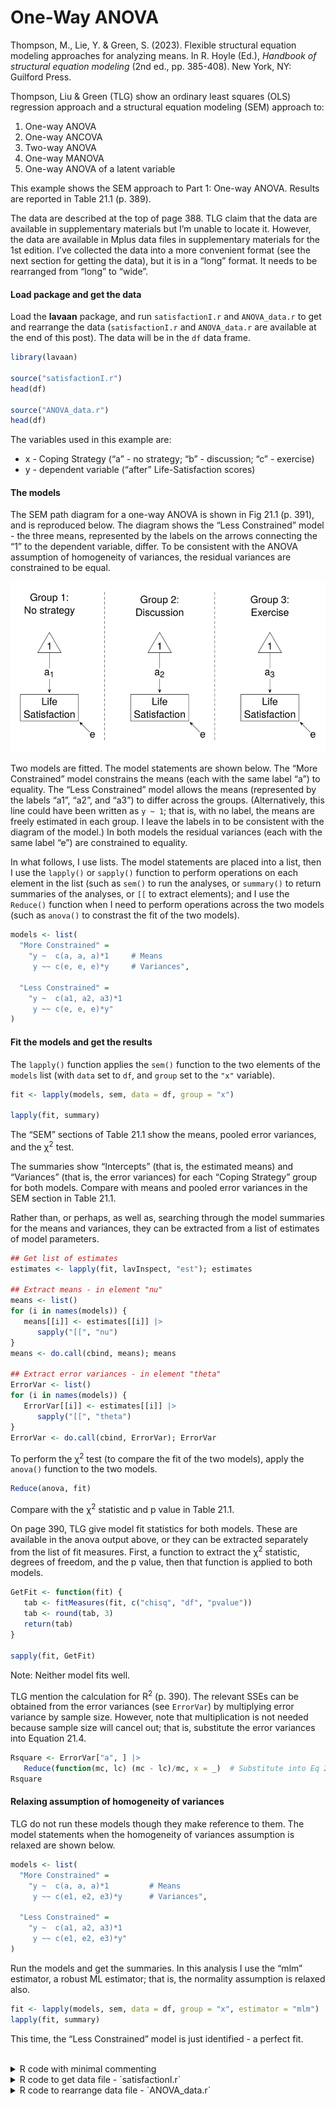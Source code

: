 # One-Way ANOVA


Thompson, M., Lie, Y. & Green, S. (2023). Flexible structural equation
modeling approaches for analyzing means. In R. Hoyle (Ed.), *Handbook of
structural equation modeling* (2nd ed., pp. 385-408). New York, NY:
Guilford Press.

Thompson, Liu & Green (TLG) show an ordinary least squares (OLS)
regression approach and a structural equation modeling (SEM) approach
to:

1.  One-way ANOVA
2.  One-way ANCOVA
3.  Two-way ANOVA
4.  One-way MANOVA
5.  One-way ANOVA of a latent variable

This example shows the SEM approach to Part 1: One-way ANOVA. Results
are reported in Table 21.1 (p. 389).

The data are described at the top of page 388. TLG claim that the data
are available in supplementary materials but I’m unable to locate it.
However, the data are available in Mplus data files in supplementary
materials for the 1st edition. I’ve collected the data into a more
convenient format (see the next section for getting the data), but it is
in a “long” format. It needs to be rearranged from “long” to “wide”.

#### Load package and get the data

Load the **lavaan** package, and run `satisfactionI.r` and
`ANOVA_data.r` to get and rearrange the data (`satisfactionI.r` and
`ANOVA_data.r` are available at the end of this post). The data will be
in the `df` data frame.

``` r
library(lavaan)

source("satisfactionI.r")
head(df)

source("ANOVA_data.r")
head(df)
```

The variables used in this example are:

- x - Coping Strategy (“a” - no strategy; “b” - discussion; “c” -
  exercise)
- y - dependent variable (“after” Life-Satisfaction scores)

#### The models

The SEM path diagram for a one-way ANOVA is shown in Fig 21.1 (p. 391),
and is reproduced below. The diagram shows the “Less Constrained”
model - the three means, represented by the labels on the arrows
connecting the “1” to the dependent variable, differ. To be consistent
with the ANOVA assumption of homogeneity of variances, the residual
variances are constrained to be equal.

<img src="images/one_way_ANOVA.svg" data-fig-align="center" />

Two models are fitted. The model statements are shown below. The “More
Constrained” model constrains the means (each with the same label “a”)
to equality. The “Less Constrained” model allows the means (represented
by the labels “a1”, “a2”, and “a3”) to differ across the groups.
(Alternatively, this line could have been written as `y ~ 1`; that is,
with no label, the means are freely estimated in each group. I leave the
labels in to be consistent with the diagram of the model.) In both
models the residual variances (each with the same label “e”) are
constrained to equality.

In what follows, I use lists. The model statements are placed into a
list, then I use the `lapply()` or `sapply()` function to perform
operations on each element in the list (such as `sem()` to run the
analyses, or `summary()` to return summaries of the analyses, or `[[` to
extract elements); and I use the `Reduce()` function when I need to
perform operations across the two models (such as `anova()` to constrast
the fit of the two models).

``` r
models <- list(
  "More Constrained" =
    "y ~  c(a, a, a)*1     # Means
     y ~~ c(e, e, e)*y     # Variances",

  "Less Constrained" =
    "y ~  c(a1, a2, a3)*1
     y ~~ c(e, e, e)*y"
)
```

#### Fit the models and get the results

The `lapply()` function applies the `sem()` function to the two elements
of the `models` list (with `data` set to `df`, and `group` set to the
`"x"` variable).

``` r
fit <- lapply(models, sem, data = df, group = "x")

lapply(fit, summary)
```

The “SEM” sections of Table 21.1 show the means, pooled error variances,
and the $\upchi$<sup>2</sup> test.

The summaries show “Intercepts” (that is, the estimated means) and
“Variances” (that is, the error variances) for each “Coping Strategy”
group for both models. Compare with means and pooled error variances in
the SEM section in Table 21.1.

Rather than, or perhaps, as well as, searching through the model
summaries for the means and variances, they can be extracted from a list
of estimates of model parameters.

``` r
## Get list of estimates
estimates <- lapply(fit, lavInspect, "est"); estimates

## Extract means - in element "nu"
means <- list()
for (i in names(models)) {
   means[[i]] <- estimates[[i]] |>
      sapply("[[", "nu")
}
means <- do.call(cbind, means); means

## Extract error variances - in element "theta"
ErrorVar <- list()
for (i in names(models)) {
   ErrorVar[[i]] <- estimates[[i]] |>
      sapply("[[", "theta")
}
ErrorVar <- do.call(cbind, ErrorVar); ErrorVar
```

To perform the $\upchi$<sup>2</sup> test (to compare the fit of the two
models), apply the `anova()` function to the two models.

``` r
Reduce(anova, fit)
```

Compare with the $\upchi$<sup>2</sup> statistic and p value in Table
21.1.

On page 390, TLG give model fit statistics for both models. These are
available in the anova output above, or they can be extracted separately
from the list of fit measures. First, a function to extract the
$\upchi$<sup>2</sup> statistic, degrees of freedom, and the p value,
then that function is applied to both models.

``` r
GetFit <- function(fit) {
   tab <- fitMeasures(fit, c("chisq", "df", "pvalue"))
   tab <- round(tab, 3)
   return(tab)
}

sapply(fit, GetFit)
```

Note: Neither model fits well.

TLG mention the calculation for R<sup>2</sup> (p. 390). The relevant
SSEs can be obtained from the error variances (see `ErrorVar`) by
multiplying error variance by sample size. However, note that
multiplication is not needed because sample size will cancel out; that
is, substitute the error variances into Equation 21.4.

``` r
Rsquare <- ErrorVar["a", ] |>
   Reduce(function(mc, lc) (mc - lc)/mc, x = _)  # Substitute into Eq 21.4
Rsquare
```

#### Relaxing assumption of homogeneity of variances

TLG do not run these models though they make reference to them. The
model statements when the homogeneity of variances assumption is relaxed
are shown below.

``` r
models <- list(
  "More Constrained" =
    "y ~  c(a, a, a)*1         # Means
     y ~~ c(e1, e2, e3)*y      # Variances",

  "Less Constrained" =
    "y ~  c(a1, a2, a3)*1
     y ~~ c(e1, e2, e3)*y"
)
```

Run the models and get the summaries. In this analysis I use the “mlm”
estimator, a robust ML estimator; that is, the normality assumption is
relaxed also.

``` r
fit <- lapply(models, sem, data = df, group = "x", estimator = "mlm")
lapply(fit, summary)
```

This time, the “Less Constrained” model is just identified - a perfect
fit.

<br />

<details class="code-fold">
<summary>R code with minimal commenting</summary>

``` r
## One-way ANOVA
##
## Thompson, M., Lie, Y. & Green, S. (2023). Flexible structural equation modeling
## approaches for analyzing means. In R. Hoyle (Ed.), Handbook of structural
## equation modeling (2nd ed., pp. 385-408). New York, NY: Guilford Press.

## Load package
library(lavaan)

## Get the data
source("satisfactionI.r")
head(df)

## Rearrange the data file
source("ANOVA_data.r")
head(df)

## The models
models <- list(
  "More Constrained" =
    "y ~  c(a, a, a)*1     # Means
     y ~~ c(e, e, e)*y     # Variances",

  "Less Constrained" =
    "y ~  c(a1, a2, a3)*1
     y ~~ c(e, e, e)*y"
)

## Fit the models
fit <- lapply(models, sem, data = df, group = "x")

## Get model summaries
## Check results with "SEM" section of Table 21.1
lapply(fit, summary)

## Extract means and variances from list of estimates
## Get list of estimates
estimates <- lapply(fit, lavInspect, "est"); estimates

## Extract means - in element "nu"
means <- list()
for (i in names(models)) {
   means[[i]] <- estimates[[i]] |>
      sapply("[[", "nu")
}
means <- do.call(cbind, means); means

## Extract error variances - in element "theta"
ErrorVar <- list()
for (i in names(models)) {
   ErrorVar[[i]] <- estimates[[i]] |>
      sapply("[[", "theta")
}
ErrorVar <- do.call(cbind, ErrorVar); ErrorVar

## Contrast model fits
## Check with chi sq statistic and p value in Table 21.1
Reduce(anova, fit)

## Fit for each model - Chi squares
## Check with values on page 390
## First, a function to extract chi squares
GetFit <- function(fit) {
   tab <- fitMeasures(fit, c("chisq", "df", "pvalue"))
   tab <- round(tab, 3)
   return(tab)
}

sapply(fit, GetFit)

## R square
## Check with Equation 21.4
Rsquare <- ErrorVar["a", ] |>
   Reduce(function(mc, lc) (mc - lc)/mc, x = _)  # Substitute into Eq 21.4
Rsquare

## Relax homogeneity of variances assumption
models <- list(
  "More Constrained" =
    "y ~  c(a, a, a)*1         # Means
     y ~~ c(e1, e2, e3)*y      # Variances",

  "Less Constrained" =
    "y ~  c(a1, a2, a3)*1
     y ~~ c(e1, e2, e3)*y"
)

## Run the model and get the summary
fit <- lapply(models, sem, data = df, group = "x", estimator = "mlm")
lapply(fit, summary)
```

</details>

<details class="code-fold">
<summary>R code to get data file - `satisfactionI.r`</summary>

``` r
### Data for Tables 21.1, 21.2, 21.3, 21.4 ###

df <- structure(list(x = c("a", "a", "a", "a", "a", "a", "a", "a", 
"a", "a", "a", "a", "a", "a", "a", "a", "a", "a", "b", "b", "b", 
"b", "b", "b", "b", "b", "b", "b", "b", "b", "c", "c", "c", "c", 
"c", "c", "c", "c", "c", "c", "c", "c", "c", "c", "c", "c", "c", 
"c"), g = c("m", "m", "m", "m", "m", "m", "f", "f", "f", "m", 
"m", "m", "m", "m", "m", "f", "f", "f", "m", "m", "m", "f", "f", 
"f", "m", "m", "m", "f", "f", "f", "m", "m", "m", "f", "f", "f", 
"f", "f", "f", "m", "m", "m", "f", "f", "f", "f", "f", "f"), 
    c = c("before", "before", "before", "before", "before", "before", 
    "before", "before", "before", "after", "after", "after", 
    "after", "after", "after", "after", "after", "after", "before", 
    "before", "before", "before", "before", "before", "after", 
    "after", "after", "after", "after", "after", "before", "before", 
    "before", "before", "before", "before", "before", "before", 
    "before", "after", "after", "after", "after", "after", "after", 
    "after", "after", "after"), y = c(21, 19, 22, 21, 24, 23, 
    21, 24, 23, 22, 22, 24, 25, 27, 30, 22, 23, 24, 23, 23, 21, 
    19, 22, 21, 30, 26, 22, 25, 26, 27, 27, 25, 24, 25, 23, 22, 
    23, 28, 26, 34, 30, 26, 26, 27, 28, 29, 40, 42)), class = "data.frame", row.names = c(NA, 
-48L))


head(df)

## x - Coping Strategy (a - No strategy; b - Discussion; c - Exercise)
## g - Gender
## c - before/after 
## y - dependent variable (Life Satisfaction)
```

</details>

<details class="code-fold">
<summary>R code to rearrange data file - `ANOVA_data.r`</summary>

``` r
### Data for Tables 21.1, 21.2, 21.3, 21.4 ###

## Reshape data - long to wide
tab <- 0.5 * table(df$x)  # in each condition
df$id <- c(rep(1:tab[1], 2), rep(1:tab[2], 2), rep(1:tab[3], 2))  # id variable 

df <- reshape(df, timevar = "c", idvar = c("id", "x", "g"), varying = c("pre", "y"), 
   direction = "wide")

df <- within(df, {
## Grand mean centered "pre" - the before scores
   preC <- scale(pre, scale = FALSE)

## Drop the id variable
   id <- NULL

## Gender X Coping Strategy interaction
  sg <- interaction(x, g, sep = "")

## Dummy variables to use in regression analysis
## Dummy variables for "Coping Startegy"
   dummies1 <- model.matrix(~ x - 1)

## Dummy variables for interaction
   dummies2 <- model.matrix(~ sg - 1)
})

## Unnest the nested 'dummies' matrices, and rename their colomns
df <- do.call(data.frame, df)
names(df) <- gsub("dummies1.x", "", names(df))
names(df) <- gsub("dummies2.sg", "", names(df))
```

</details>
